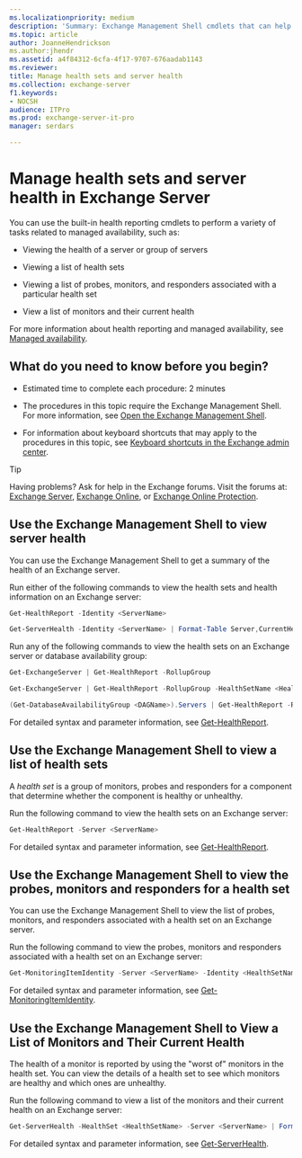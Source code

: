 ```yaml
---
ms.localizationpriority: medium
description: 'Summary: Exchange Management Shell cmdlets that can help you monitor the health of your Exchange organization.'
ms.topic: article
author: JoanneHendrickson
ms.author:jhendr
ms.assetid: a4f84312-6cfa-4f17-9707-676aadab1143
ms.reviewer:
title: Manage health sets and server health
ms.collection: exchange-server
f1.keywords:
- NOCSH
audience: ITPro
ms.prod: exchange-server-it-pro
manager: serdars

---
```


# Manage health sets and server health in Exchange Server

You can use the built-in health reporting cmdlets to perform a variety of tasks related to managed availability, such as:

- Viewing the health of a server or group of servers

- Viewing a list of health sets

- Viewing a list of probes, monitors, and responders associated with a particular health set

- View a list of monitors and their current health

For more information about health reporting and managed availability, see [Managed availability](managed-availability.md).

## What do you need to know before you begin?

- Estimated time to complete each procedure: 2 minutes

- The procedures in this topic require the Exchange Management Shell. For more information, see [Open the Exchange Management Shell](/powershell/exchange/open-the-exchange-management-shell).

- For information about keyboard shortcuts that may apply to the procedures in this topic, see [Keyboard shortcuts in the Exchange admin center](../../about-documentation/exchange-admin-center-keyboard-shortcuts.md).

> [!TIP]
> Having problems? Ask for help in the Exchange forums. Visit the forums at: [Exchange Server](https://social.technet.microsoft.com/forums/office/home?category=exchangeserver), [Exchange Online](https://social.technet.microsoft.com/forums/msonline/home?forum=onlineservicesexchange), or [Exchange Online Protection](https://social.technet.microsoft.com/forums/forefront/home?forum=FOPE).

## Use the Exchange Management Shell to view server health

You can use the Exchange Management Shell to get a summary of the health of an Exchange server.

Run either of the following commands to view the health sets and health information on an Exchange server:

```powershell
Get-HealthReport -Identity <ServerName>
```

```powershell
Get-ServerHealth -Identity <ServerName> | Format-Table Server,CurrentHealthSetState,Name,HealthSetName,AlertValue,HealthGroupName -Auto
```

Run any of the following commands to view the health sets on an Exchange server or database availability group:

```powershell
Get-ExchangeServer | Get-HealthReport -RollupGroup
```

```powershell
Get-ExchangeServer | Get-HealthReport -RollupGroup -HealthSetName <HealthSet>
```

```powershell
(Get-DatabaseAvailabilityGroup <DAGName>).Servers | Get-HealthReport -RollupGroup
```

For detailed syntax and parameter information, see [Get-HealthReport](/powershell/module/exchange/get-healthreport).

## Use the Exchange Management Shell to view a list of health sets

A *health set* is a group of monitors, probes and responders for a component that determine whether the component is healthy or unhealthy.

Run the following command to view the health sets on an Exchange server:

```powershell
Get-HealthReport -Server <ServerName>
```

For detailed syntax and parameter information, see [Get-HealthReport](/powershell/module/exchange/get-healthreport).

## Use the Exchange Management Shell to view the probes, monitors and responders for a health set

You can use the Exchange Management Shell to view the list of probes, monitors, and responders associated with a health set on an Exchange server.

Run the following command to view the probes, monitors and responders associated with a health set on an Exchange server:

```powershell
Get-MonitoringItemIdentity -Server <ServerName> -Identity <HealthSetName> | Format-Table Identity,ItemType,Name -Auto
```

For detailed syntax and parameter information, see [Get-MonitoringItemIdentity](/powershell/module/exchange/get-monitoringitemidentity).

## Use the Exchange Management Shell to View a List of Monitors and Their Current Health

The health of a monitor is reported by using the "worst of" monitors in the health set. You can view the details of a health set to see which monitors are healthy and which ones are unhealthy.

Run the following command to view a list of the monitors and their current health on an Exchange server:

```powershell
Get-ServerHealth -HealthSet <HealthSetName> -Server <ServerName> | Format-Table Name, AlertValue -Auto
```

For detailed syntax and parameter information, see [Get-ServerHealth](/powershell/module/exchange/get-serverhealth).